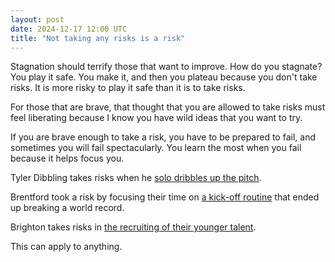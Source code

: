 ```yaml
---
layout: post
date: 2024-12-17 12:00 UTC
title: "Not taking any risks is a risk"
---
```


Stagnation should terrify those that want to improve. How do you stagnate? You play it safe. You make it, and then you plateau because you don't take risks. It is more risky to play it safe than it is to take risks.

<!---more--->

For those that are brave, that thought that you are allowed to take risks must feel liberating because I know you have wild ideas that you want to try.

If you are brave enough to take a risk, you have to be prepared to fail, and sometimes you will fail spectacularly. You learn the most when you fail because it helps focus you.

Tyler Dibbling takes risks when he [solo dribbles up the pitch](https://youtu.be/xBu9q8Khzh0?si=W1HbgAycxqsI8KCr). 

Brentford took a risk by focusing their time on [a kick-off routine](https://tacticsjournal.com/2024/10/06/brentfords-world-record-kick-off-routine/) that ended up breaking a world record.

Brighton takes risks in [the recruiting of their younger talent](https://www.scoutednotebook.com/p/brighton-hidden-aces).

This can apply to anything.
